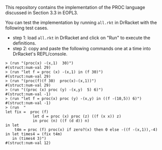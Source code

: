 This repository contains the implementation of the PROC language discussed in Section 3.3 in EOPL3.

You can test the implementation by running `all.rkt` in DrRacket with the following test cases.

* step 1: load `all.rkt` in DrRacket and click on "Run" to execute the definitions.
* step 2: copy and paste the following commands one at a time into DrRacket's REPL/console.
```
> (run "(proc(x) -(x,1)  30)")
#(struct:num-val 29)
> (run "let f = proc (x) -(x,1) in (f 30)")
#(struct:num-val 29)
> (run "(proc(f)(f 30)  proc(x)-(x,1))")
#(struct:num-val 29)
> (run "((proc (x) proc (y) -(x,y)  5) 6)")
#(struct:num-val -1)
> (run "let f = proc(x) proc (y) -(x,y) in ((f -(10,5)) 6)")
#(struct:num-val -1)
> (run  "
let fix =  proc (f)
            let d = proc (x) proc (z) ((f (x x)) z)
            in proc (n) ((f (d d)) n)
in let
    t4m = proc (f) proc(x) if zero?(x) then 0 else -((f -(x,1)),-4)
in let times4 = (fix t4m)
   in (times4 3)")
#(struct:num-val 12)
```